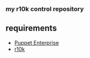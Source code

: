 ### my r10k control repository

## requirements
- [Puppet Enterprise](http://puppetlabs.com/puppet/puppet-enterprise)
- [r10k](https://github.com/adrienthebo/r10k)
